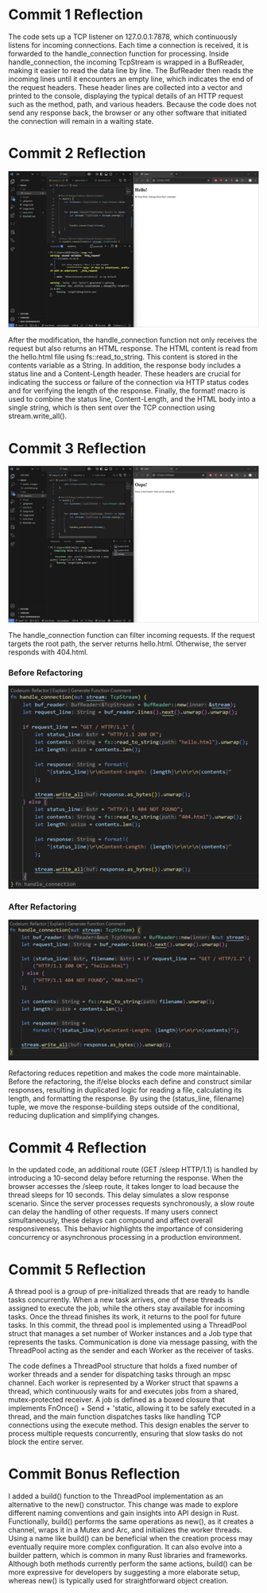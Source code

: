 # Commit 1 Reflection

The code sets up a TCP listener on 127.0.0.1:7878, which continuously listens for incoming connections. Each time a connection is received, it is forwarded to the handle_connection function for processing. Inside handle_connection, the incoming TcpStream is wrapped in a BufReader, making it easier to read the data line by line. The BufReader then reads the incoming lines until it encounters an empty line, which indicates the end of the request headers. These header lines are collected into a vector and printed to the console, displaying the typical details of an HTTP request such as the method, path, and various headers. Because the code does not send any response back, the browser or any other software that initiated the connection will remain in a waiting state.

# Commit 2 Reflection
![Commit 2 screen capture](assets/images/commit2.png)

After the modification, the handle_connection function not only receives the request but also returns an HTML response. The HTML content is read from the hello.html file using fs::read_to_string. This content is stored in the contents variable as a String. In addition, the response body includes a status line and a Content-Length header. These headers are crucial for indicating the success or failure of the connection via HTTP status codes and for verifying the length of the response. Finally, the format! macro is used to combine the status line, Content-Length, and the HTML body into a single string, which is then sent over the TCP connection using stream.write_all().


# Commit 3 Reflection
![Commit 3 screen capture](assets/images/commit3.png)

The handle_connection function can filter incoming requests. If the request targets the root path, the server returns hello.html. Otherwise, the server responds with 404.html.

### Before Refactoring
![Commit 3 Before](assets/images/before.png)

### After Refactoring
![Commit 3 After](assets/images/after.png)

Refactoring reduces repetition and makes the code more maintainable. Before the refactoring, the if/else blocks each define and construct similar responses, resulting in duplicated logic for reading a file, calculating its length, and formatting the response. By using the (status_line, filename) tuple, we move the response-building steps outside of the conditional, reducing duplication and simplifying changes.

# Commit 4 Reflection
In the updated code, an additional route (GET /sleep HTTP/1.1) is handled by introducing a 10-second delay before returning the response. When the browser accesses the /sleep route, it takes longer to load because the thread sleeps for 10 seconds. This delay simulates a slow response scenario. Since the server processes requests synchronously, a slow route can delay the handling of other requests. If many users connect simultaneously, these delays can compound and affect overall responsiveness. This behavior highlights the importance of considering concurrency or asynchronous processing in a production environment.

# Commit 5 Reflection
A thread pool is a group of pre-initialized threads that are ready to handle tasks concurrently. When a new task arrives, one of these threads is assigned to execute the job, while the others stay available for incoming tasks. Once the thread finishes its work, it returns to the pool for future tasks. In this commit, the thread pool is implemented using a ThreadPool struct that manages a set number of Worker instances and a Job type that represents the tasks. Communication is done via message passing, with the ThreadPool acting as the sender and each Worker as the receiver of tasks.

The code defines a ThreadPool structure that holds a fixed number of worker threads and a sender for dispatching tasks through an mpsc channel. Each worker is represented by a Worker struct that spawns a thread, which continuously waits for and executes jobs from a shared, mutex-protected receiver. A job is defined as a boxed closure that implements FnOnce() + Send + 'static, allowing it to be safely executed in a thread, and the main function dispatches tasks like handling TCP connections using the execute method. This design enables the server to process multiple requests concurrently, ensuring that slow tasks do not block the entire server.

# Commit Bonus Reflection
I added a build() function to the ThreadPool implementation as an alternative to the new() constructor. This change was made to explore different naming conventions and gain insights into API design in Rust. Functionally, build() performs the same operations as new(), as it creates a channel, wraps it in a Mutex and Arc, and initializes the worker threads. Using a name like build() can be beneficial when the creation process may eventually require more complex configuration. It can also evolve into a builder pattern, which is common in many Rust libraries and frameworks. Although both methods currently perform the same actions, build() can be more expressive for developers by suggesting a more elaborate setup, whereas new() is typically used for straightforward object creation.



